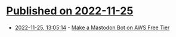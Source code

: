 # [Published on 2022-11-25](index.md)

* [2022-11-25, 13:05:14](https://lobste.rs/s/wv3i7g/make_mastodon_bot_on_aws_free_tier) - [Make a Mastodon Bot on AWS Free Tier](https://matduggan.com/make-a-mastodon-bot-on-aws-free-tier/)
